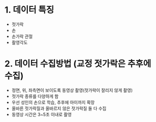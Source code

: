 ##
# 1.	데이터 특징
-	젓가락
-	손
-	손가락 관절
-	촬영각도<br>
##
# 2.	데이터 수집방법 (교정 젓가락은 추후에 수집)
-	정면, 위, 좌측면이 보이도록 동영상 촬영(젓가락이 잘리지 않게 촬영)
-	젓가락 종류를 다양하게 함
-	우선 성인의 손으로 학습, 추후에 아이까지 확장
-	올바른 젓가락질과 올바르지 않은 젓가락질 둘 다 수집
-	동영상 시간은 3~5초 이내로 촬영
